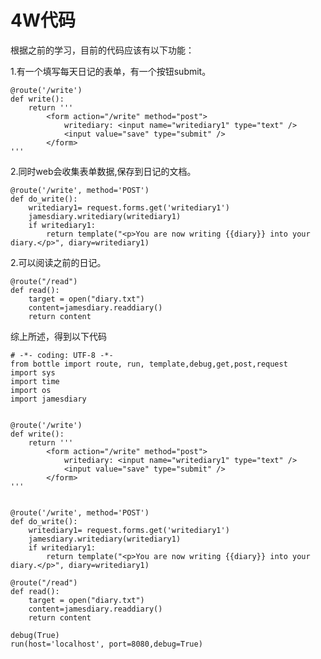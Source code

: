 # 4W代码

根据之前的学习，目前的代码应该有以下功能：

1.有一个填写每天日记的表单，有一个按钮submit。


    @route('/write')
    def write():
        return '''
            <form action="/write" method="post">
                writediary: <input name="writediary1" type="text" />
                <input value="save" type="submit" />
            </form>
    '''


2.同时web会收集表单数据,保存到日记的文档。

    @route('/write', method='POST')
    def do_write():
        writediary1= request.forms.get('writediary1')
        jamesdiary.writediary(writediary1)
        if writediary1:
            return template("<p>You are now writing {{diary}} into your diary.</p>", diary=writediary1)

2.可以阅读之前的日记。

    @route("/read")
    def read():
        target = open("diary.txt")
        content=jamesdiary.readdiary()
        return content


综上所述，得到以下代码

    # -*- coding: UTF-8 -*-
    from bottle import route, run, template,debug,get,post,request
    import sys
    import time
    import os
    import jamesdiary


    @route('/write')
    def write():
        return '''
            <form action="/write" method="post">
                writediary: <input name="writediary1" type="text" />
                <input value="save" type="submit" />
            </form>
    '''


    @route('/write', method='POST')
    def do_write():
        writediary1= request.forms.get('writediary1')
        jamesdiary.writediary(writediary1)
        if writediary1:
            return template("<p>You are now writing {{diary}} into your diary.</p>", diary=writediary1)

    @route("/read")
    def read():
        target = open("diary.txt")
        content=jamesdiary.readdiary()
        return content

    debug(True)
    run(host='localhost', port=8080,debug=True)

   




